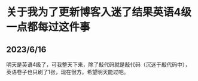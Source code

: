# 关于我为了更新博客入迷了结果英语4级一点都每过这件事    
     
## 2023/6/16   

明天是英语4级了，可我整天下来，除了敲代码就是敲代码（沉迷于敲代码中），英语卷子也只刷了1张，现在很方。希望明天能过吧。
